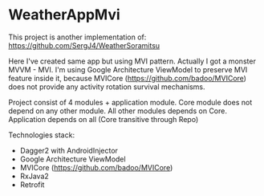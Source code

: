 # WeatherAppMvi
This project is another implementation of: https://github.com/SergJ4/WeatherSoramitsu

Here I've created same app but using MVI pattern. Actually I got a monster MVVM - MVI. 
I'm using Google Architecture ViewModel to preserve MVI feature inside it, because MVICore (https://github.com/badoo/MVICore) does not provide any activity rotation survival mechanisms.

Project consist of 4 modules + application module. Core module does not depend on any other module. All other modules depends on Core. Application depends on all (Core transitive through Repo)

Technologies stack:
- Dagger2 with AndroidInjector
- Google Architecture ViewModel
- MVICore (https://github.com/badoo/MVICore)
- RxJava2
- Retrofit
